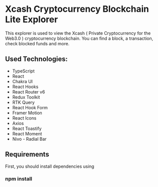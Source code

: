 # Xcash Cryptocurrency Blockchain Lite Explorer 

This explorer is used to view the Xcash ( Private Cryptocurrency for the Web3.0 ) cryptocurrency blockchain. You can find a block, a transaction, check blocked funds and more.

## Used Technologies:

- TypeScript
- React
- Chakra UI
- React Hooks
- React Router v6
- Redux Toolkit
- RTK Query
- React Hook Form
- Framer Motion
- React Icons
- Axios
- React Toastify
- React Moment
- Nivo - Radial Bar


## Requirements

First, you should install dependencies using 
### npm install



